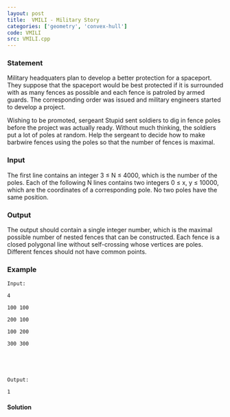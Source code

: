 ```yaml
---
layout: post
title:  VMILI - Military Story
categories: ['geometry', 'convex-hull']
code: VMILI
src: VMILI.cpp
---
```


### **Statement**

Military headquaters plan to develop a better protection for a spaceport. They
suppose that the spaceport would be best protected if it is surrounded with as
many fences as possible and each fence is patroled by armed guards. The
corresponding order was issued and military engineers started to develop a
project.

Wishing to be promoted, sergeant Stupid sent soldiers to dig in fence poles
before the project was actually ready. Without much thinking, the soldiers put
a lot of poles at random. Help the sergeant to decide how to make barbwire
fences using the poles so that the number of fences is maximal.

### Input

The first line contains an integer 3 ≤ N ≤ 4000, which is the number of the
poles. Each of the following N lines contains two integers 0 ≤ x, y ≤ 10000,
which are the coordinates of a corresponding pole. No two poles have the same
position.

### Output

The output should contain a single integer number, which is the maximal
possible number of nested fences that can be constructed. Each fence is a
closed polygonal line without self-crossing whose vertices are poles.
Different fences should not have common points.

### Example

    
    
    Input:
    4
    100 100
    200 100
    100 200
    300 300
    
    
    Output:
    1
    



#### **Solution**



